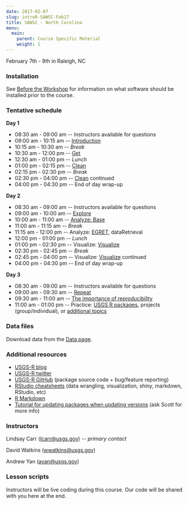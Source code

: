 ```yaml
---
date: 2017-02-07
slug: introR-SAWSC-Feb17
title: SAWSC - North Carolina
menu:
  main:
    parent: Course Specific Material
    weight: 1
---
```

February 7th - 9th in Raleigh, NC

### Installation

See [Before the Workshop](/intro-curriculum/Before) for information on what software should be installed prior to the course.

### Tentative schedule

**Day 1**

-   08:30 am - 09:00 am -- Instructors available for questions
-   09:00 am - 10:15 am -- [Introduction](/intro-curriculum/Introduction)
-   10:15 am - 10:30 am -- *Break*
-   10:30 am - 12:00 pm -- [Get](/intro-curriculum/Get)
-   12:30 am - 01:00 pm -- *Lunch*
-   01:00 pm - 02:15 pm -- [Clean](/intro-curriculum/Clean)
-   02:15 pm - 02:30 pm -- *Break*
-   02:30 pm - 04:00 pm -- [Clean](/intro-curriculum/Clean) continued
-   04:00 pm - 04:30 pm -- End of day wrap-up

**Day 2**

-   08:30 am - 09:00 am -- Instructors available for questions
-   09:00 am - 10:00 am -- [Explore](/intro-curriculum/Explore)
-   10:00 am - 11:00 am -- [Analyze: Base](/intro-curriculum/Analyze)
-   11:00 am - 11:15 am -- *Break*
-   11:15 am - 12:00 pm -- Analyze: [EGRET](https://cran.r-project.org/web/packages/EGRET/EGRET.pdf), dataRetrieval
-   12:00 pm - 01:00 pm -- *Lunch*
-   01:00 pm - 02:30 pm -- Visualize: [Visualize](/intro-curriculum/Visualize/)
-   02:30 pm - 02:45 pm -- *Break*
-   02:45 pm - 04:00 pm -- Visualize: [Visualize](/intro-curriculum/Visualize/) continued
-   04:00 pm - 04:30 pm -- End of day wrap-up

**Day 3**

-   08:30 am - 09:00 am -- Instructors available for questions
-   09:00 am - 09:30 am -- [Repeat](/intro-curriculum/Reproduce/)
-   09:30 am - 11:00 am -- [The importance of reproducibility](https://owi.usgs.gov/blog/Reproducibility)
-   11:00 am - 01:00 pm -- Practice: [USGS R packages](/intro-curriculum/USGS/), projects (group/individual), or [additional topics](/intro-curriculum/Additional/)

### Data files

Download data from the [Data page](/intro-curriculum/data/).

### Additional resources

-   [USGS-R blog](https://owi.usgs.gov/blog/tags/r)
-   [USGS-R twitter](https://twitter.com/USGS_R)
-   [USGS-R GitHub](https://github.com/USGS-R) (package source code + bug/feature reporting)
-   [RStudio cheatsheets](https://www.rstudio.com/resources/cheatsheets/) (data wrangling, visualization, shiny, markdown, RStudio, etc)
-   [R Markdown](http://rmarkdown.rstudio.com/lesson-1.html)
-   [Tutorial for updating packages when updating versions](https://www.datascienceriot.com/how-to-upgrade-r-without-losing-your-packages/kris/) (ask Scott for more info)

### Instructors

Lindsay Carr (<lcarr@usgs.gov>) -- *primary contact*

David Watkins (<wwatkins@usgs.gov>)

Andrew Yan (<ayan@usgs.gov>)

### Lesson scripts

Instructors will be live coding during this course. Our code will be shared with you here at the end.
